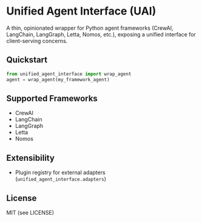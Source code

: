 # Unified Agent Interface (UAI)

A thin, opinionated wrapper for Python agent frameworks (CrewAI, LangChain, LangGraph, Letta, Nomos, etc.), exposing a unified interface for client-serving concerns.

## Quickstart
```python
from unified_agent_interface import wrap_agent
agent = wrap_agent(my_framework_agent)
```

## Supported Frameworks
- CrewAI
- LangChain
- LangGraph
- Letta
- Nomos

## Extensibility
- Plugin registry for external adapters (`unified_agent_interface.adapters`)

## License
MIT (see LICENSE)